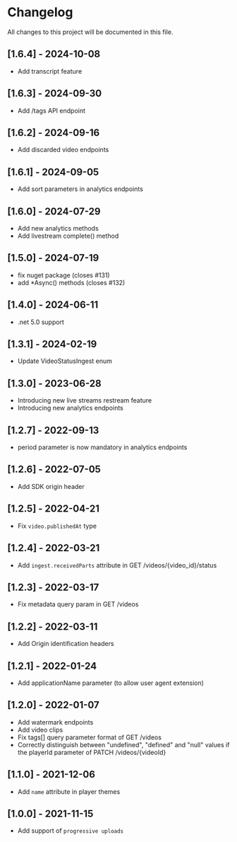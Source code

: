 # Changelog
All changes to this project will be documented in this file.

## [1.6.4] - 2024-10-08
- Add transcript feature

## [1.6.3] - 2024-09-30
- Add /tags API endpoint

## [1.6.2] - 2024-09-16
- Add discarded video endpoints

## [1.6.1] - 2024-09-05
- Add sort parameters in analytics endpoints

## [1.6.0] - 2024-07-29
- Add new analytics methods
- Add livestream complete() method

## [1.5.0] - 2024-07-19
- fix nuget package (closes \#131)
- add *Async() methods (closes \#132)

## [1.4.0] - 2024-06-11
- .net 5.0 support

## [1.3.1] - 2024-02-19
- Update VideoStatusIngest enum

## [1.3.0] - 2023-06-28
- Introducing new live streams restream feature
- Introducing new analytics endpoints

## [1.2.7] - 2022-09-13
- period parameter is now mandatory in analytics endpoints

## [1.2.6] - 2022-07-05
- Add SDK origin header

## [1.2.5] - 2022-04-21
- Fix `video.publishedAt` type

## [1.2.4] - 2022-03-21
- Add `ingest.receivedParts` attribute in GET /videos/{video_id}/status

## [1.2.3] - 2022-03-17
- Fix metadata query param in GET /videos

## [1.2.2] - 2022-03-11
- Add Origin identification headers

## [1.2.1] - 2022-01-24
- Add applicationName parameter (to allow user agent extension)

## [1.2.0] - 2022-01-07
- Add watermark endpoints
- Add video clips
- Fix tags[] query parameter format of GET /videos
- Correctly distinguish between "undefined", "defined" and "null" values if the playerId parameter of PATCH /videos/{videoId}

## [1.1.0] - 2021-12-06
- Add `name` attribute in player themes

## [1.0.0] - 2021-11-15
- Add support of `progressive uploads`
